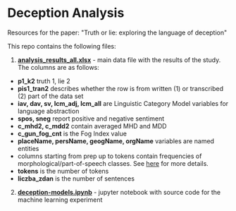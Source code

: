 # Deception Analysis
Resources for the paper: "Truth or lie: exploring the language of deception"

This repo contains the following files:
1. **[analysis_results_all.xlsx](https://github.com/alexwz/deception-analysis/blob/main/analysis_results_all.xlsx)** - main data file with the results of the study.
  The columns are as follows:
  - **p1_k2** truth 1, lie 2
  - **pis1_tran2** describes whether the row is from written (1) or transcribed (2) part of the data set
  - **iav, dav, sv, lcm_adj, lcm_all** are Linguistic Category Model variables for language abstraction
  - **spos, sneg** report positive and negative sentiment
  - **c_mhd2, c_mdd2** contain averaged MHD and MDD
  - **c_gun_fog_cnt** is the Fog Index value
  - **placeName, persName, geogName, orgName** variables are named entities
  - columns starting from prep up to tokens contain frequencies of morphological/part-of-speech classes. See [here](https://www.sketchengine.eu/polish-nkjp-part-of-speech-tagset/) for more details.
  - **tokens** is the number of tokens
  - **liczba_zdan** is the number of sentences

2. **[deception-models.ipynb](https://github.com/alexwz/deception-analysis/blob/main/deception_models.ipynb)** - jupyter notebook with source code for the machine learning experiment
